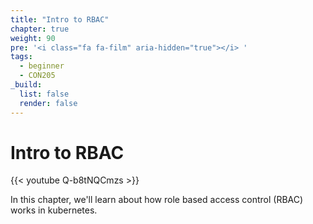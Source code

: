 ```yaml
---
title: "Intro to RBAC"
chapter: true
weight: 90
pre: '<i class="fa fa-film" aria-hidden="true"></i> '
tags:
  - beginner
  - CON205
_build:
  list: false
  render: false
---
```

# Intro to RBAC

{{< youtube Q-b8tNQCmzs >}}

In this chapter, we'll learn about how role based access control (RBAC) works in kubernetes.
